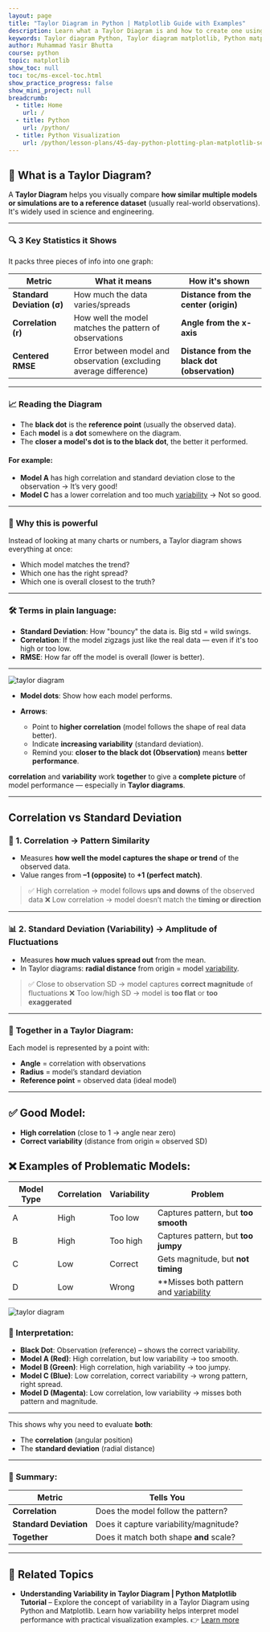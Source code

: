 ```yaml
---
layout: page
title: "Taylor Diagram in Python | Matplotlib Guide with Examples"
description: Learn what a Taylor Diagram is and how to create one using Python's Matplotlib. This beginner-friendly guide explains standard deviation, correlation, and variability with clear examples.
keywords: Taylor diagram Python, Taylor diagram matplotlib, Python matplotlib tutorial, Taylor diagram example, model evaluation Python, visualize model performance, standard deviation correlation Python, Taylor diagram interpretation, Python data visualization, matplotlib Taylor plot
author: Muhammad Yasir Bhutta
course: python
topic: matplotlib
show_toc: null
toc: toc/ms-excel-toc.html
show_practice_progress: false
show_mini_project: null
breadcrumb:
  - title: Home
    url: /
  - title: Python
    url: /python/
  - title: Python Visualization 
    url: /python/lesson-plans/45-day-python-plotting-plan-matplotlib-seaborn-plotly.html
---
```


## 🎯 **What is a Taylor Diagram?**

A **Taylor Diagram** helps you visually compare **how similar multiple models or simulations are to a reference dataset** (usually real-world observations). It's widely used in science and engineering.

---

### 🔍 **3 Key Statistics it Shows**

It packs three pieces of info into one graph:

| Metric                     | What it means                                                      | How it's shown                                |
| -------------------------- | ------------------------------------------------------------------ | --------------------------------------------- |
| **Standard Deviation (σ)** | How much the data varies/spreads                                   | **Distance from the center (origin)**         |
| **Correlation (r)**        | How well the model matches the pattern of observations             | **Angle from the x-axis**                     |
| **Centered RMSE**          | Error between model and observation (excluding average difference) | **Distance from the black dot (observation)** |

---

### 📈 **Reading the Diagram**

* The **black dot** is the **reference point** (usually the observed data).
* Each **model** is a **dot** somewhere on the diagram.
* The **closer a model's dot is to the black dot**, the better it performed.

#### For example:

* **Model A** has high correlation and standard deviation close to the observation → It’s very good!
* **Model C** has a lower correlation and too much [variability](variability-taylor-diagram.md) → Not so good.

---

### 🧠 **Why this is powerful**

Instead of looking at many charts or numbers, a Taylor diagram shows everything at once:

* Which model matches the trend?
* Which one has the right spread?
* Which one is overall closest to the truth?

---

### 🛠️ Terms in plain language:

* **Standard Deviation**: How "bouncy" the data is. Big std = wild swings.
* **Correlation**: If the model zigzags just like the real data — even if it's too high or too low.
* **RMSE**: How far off the model is overall (lower is better).

---


![taylor diagram](https://res.cloudinary.com/da0pjikvw/image/upload/c_pad,w_512/v1749786790/taylor-diagram_azjxwy.png)


* **Model dots**: Show how each model performs.
* **Arrows**:

  * Point to **higher correlation** (model follows the shape of real data better).
  * Indicate **increasing variability** (standard deviation).
  * Remind you: **closer to the black dot (Observation)** means **better performance**.

**correlation** and **variability** work **together** to give a **complete picture** of model performance — especially in **Taylor diagrams**.

---

## Correlation vs Standard Deviation

### 🎯 1. **Correlation** → Pattern Similarity

* Measures **how well the model captures the shape or trend** of the observed data.
* Value ranges from **–1 (opposite)** to **+1 (perfect match)**.

> ✅ High correlation → model follows **ups and downs** of the observed data
> ❌ Low correlation → model doesn’t match the **timing or direction**

---

### 📊 2. **Standard Deviation (Variability)** → Amplitude of Fluctuations

* Measures **how much values spread out** from the mean.
* In Taylor diagrams: **radial distance** from origin = model [variability](variability-taylor-diagram.md).

> ✅ Close to observation SD → model captures **correct magnitude** of fluctuations
> ❌ Too low/high SD → model is **too flat** or **too exaggerated**

---

### 🔗 **Together in a Taylor Diagram**:

Each model is represented by a point with:

* **Angle** = correlation with observations
* **Radius** = model’s standard deviation
* **Reference point** = observed data (ideal model)

---

## ✅ Good Model:

* **High correlation** (close to 1 → angle near zero)
* **Correct variability** (distance from origin ≈ observed SD)

## ❌ Examples of Problematic Models:

| Model Type | Correlation | Variability | Problem                                 |
| ---------- | ----------- | ----------- | --------------------------------------- |
| A          | High        | Too low     | Captures pattern, but **too smooth**    |
| B          | High        | Too high    | Captures pattern, but **too jumpy**     |
| C          | Low         | Correct     | Gets magnitude, but **not timing**      |
| D          | Low         | Wrong       | **Misses both pattern and [variability](variability-taylor-diagram.md**) |


![taylor diagram](https://res.cloudinary.com/da0pjikvw/image/upload/c_pad,w_512/v1749787030/taylor-diagram_eh0mn2.png)

### 📍 Interpretation:

* **Black Dot**: Observation (reference) – shows the correct variability.
* **Model A (Red)**: High correlation, but low variability → too smooth.
* **Model B (Green)**: High correlation, high variability → too jumpy.
* **Model C (Blue)**: Low correlation, correct variability → wrong pattern, right spread.
* **Model D (Magenta)**: Low correlation, low variability → misses both pattern and magnitude.

---

This shows why you need to evaluate **both**:

* The **correlation** (angular position)
* The **standard deviation** (radial distance)

---

### 📌 Summary:

| Metric                 | Tells You                               |
| ---------------------- | --------------------------------------- |
| **Correlation**        | Does the model follow the pattern?      |
| **Standard Deviation** | Does it capture variability/magnitude?  |
| **Together**           | Does it match both shape **and** scale? |

---


## 📘 **Related Topics**

* **Understanding Variability in Taylor Diagram | Python Matplotlib Tutorial** – Explore the concept of variability in a Taylor Diagram using Python and Matplotlib. Learn how variability helps interpret model performance with practical visualization examples.
  👉 [Learn more](variability-taylor-diagram.md)



